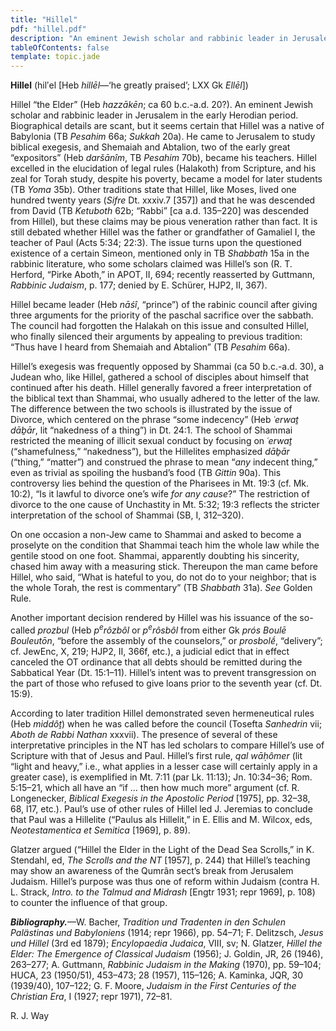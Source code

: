 ```yaml
---
title: "Hillel"
pdf: "hillel.pdf"
description: "An eminent Jewish scholar and rabbinic leader in Jerusalem in the early Herodian period. Contemporary with Gamilel."
tableOfContents: false
template: topic.jade
---
```




**Hillel** (hilʹel [Heb *hillēl*—‘he greatly praised’; LXX Gk *Ellēl*])

Hillel “the Elder” (Heb *hazzākēn*; ca 60 b.c.-a.d. 20?). An eminent
Jewish scholar and rabbinic leader in Jerusalem in the early Herodian
period. Biographical details are scant, but it seems certain that Hillel
was a native of Babylonia (TB *Pesahim* 66a; *Sukkah* 20a). He came to
Jerusalem to study biblical exegesis, and Shemaiah and Abtalion, two of
the early great “expositors” (Heb *daršānîm*, TB *Pesahim* 70b), became
his teachers. Hillel excelled in the elucidation of legal rules
(Halakoth) from Scripture, and his zeal for Torah study, despite his
poverty, became a model for later students (TB *Yoma* 35b). Other
traditions state that Hillel, like Moses, lived one hundred twenty years
(*Sifre* Dt. xxxiv.7 [357]) and that he was descended from David (TB
*Ketuboth* 62b; “Rabbi” [ca a.d. 135–220] was descended from Hillel),
but these claims may be pious veneration rather than fact. It is still
debated whether Hillel was the father or grandfather of Gamaliel I, the
teacher of Paul (Acts 5:34; 22:3). The issue turns upon the questioned
existence of a certain Simeon, mentioned only in TB *Shabbath* 15a in
the rabbinic literature, who some scholars claimed was Hillel’s son (R.
T. Herford, “Pirke Aboth,” in APOT, II, 694; recently reasserted by
Guttmann, *Rabbinic Judaism*, p. 177; denied by E. Schürer, HJP2, II,
367).

Hillel became leader (Heb *nāśî*, “prince”) of the rabinic council after
giving three arguments for the priority of the paschal sacrifice over
the sabbath. The council had forgotten the Halakah on this issue and
consulted Hillel, who finally silenced their arguments by appealing to
previous tradition: “Thus have I heard from Shemaiah and Abtalion” (TB
*Pesahim* 66a).

Hillel’s exegesis was frequently opposed by Shammai (ca 50 b.c.-a.d.
30), a Judean who, like Hillel, gathered a school of disciples about
himself that continued after his death. Hillel generally favored a freer
interpretation of the biblical text than Shammai, who usually adhered to
the letter of the law. The difference between the two schools is
illustrated by the issue of Divorce, which centered on the phrase “some
indecency” (Heb *˓erwaṯ dāḇār*, lit “nakedness of a thing”) in Dt. 24:1.
The school of Shammai restricted the meaning of illicit sexual conduct
by focusing on *˓erwaṯ* (“shamefulness,” “nakedness”), but the
Hillelites emphasized *dāḇār* (“thing,” “matter”) and construed the
phrase to mean “*any* indecent thing,” even as trivial as spoiling the
husband’s food (TB *Gittin* 90a). This controversy lies behind the
question of the Pharisees in Mt. 19:3 (cf. Mk. 10:2), “Is it lawful to
divorce one’s wife *for any cause*?” The restriction of divorce to the
one cause of Unchastity in Mt. 5:32; 19:3 reflects the stricter
interpretation of the school of Shammai (SB, I, 312–320).

On one occasion a non-Jew came to Shammai and asked to become a
proselyte on the condition that Shammai teach him the whole law while
the gentile stood on one foot. Shammai, apparently doubting his
sincerity, chased him away with a measuring stick. Thereupon the man
came before Hillel, who said, “What is hateful to you, do not do to your
neighbor; that is the whole Torah, the rest is commentary” (TB
*Shabbath* 31a). *See* Golden Rule.

Another important decision rendered by Hillel was his issuance of the
so-called *prozbul* (Heb *p*<sup>*e*</sup>*rôzbôl* or
*p*<sup>*e*</sup>*rôsbôl* from either Gk *prós Boulē Bouleutōn*, “before
the assembly of the counselors,” or *prosbolḗ*, “delivery”; cf. JewEnc,
X, 219; HJP2, II, 366f, etc.), a judicial edict that in effect canceled
the OT ordinance that all debts should be remitted during the Sabbatical
Year (Dt. 15:1–11). Hillel’s intent was to prevent transgression on the
part of those who refused to give loans prior to the seventh year (cf.
Dt. 15:9).

According to later tradition Hillel demonstrated seven hermeneutical
rules (Heb *middôṯ*) when he was called before the council (Tosefta
*Sanhedrin* vii; *Aboth de Rabbi Nathan* xxxvii). The presence of
several of these interpretative principles in the NT has led scholars to
compare Hillel’s use of Scripture with that of Jesus and Paul. Hillel’s
first rule, *qal wāḥômer* (lit “light and heavy,” i.e., what applies in
a lesser case will certainly apply in a greater case), is exemplified in
Mt. 7:11 (par Lk. 11:13); Jn. 10:34–36; Rom. 5:15–21, which all have an
“if … then how much more” argument (cf. R. Longenecker, *Biblical
Exegesis in the Apostolic Period* [1975], pp. 32–38, 68, l17, etc.).
Paul’s use of other rules of Hillel led J. Jeremias to conclude that
Paul was a Hillelite (“Paulus als Hillelit,” in E. Ellis and M. Wilcox,
eds, *Neotestamentica et Semitica* [1969], p. 89).

Glatzer argued (“Hillel the Elder in the Light of the Dead Sea Scrolls,”
in K. Stendahl, ed, *The Scrolls and the NT* [1957], p. 244) that
Hillel’s teaching may show an awareness of the Qumrân sect’s break from
Jerusalem Judaism. Hillel’s purpose was thus one of reform within
Judaism (contra H. L. Strack, *Intro. to the Talmud and Midrash* [Engtr
1931; repr 1969], p. 108) to counter the influence of that group.

***Bibliography.***—W. Bacher, *Tradition und Tradenten in den Schulen
Palästinas und Babyloniens* (1914; repr 1966), pp. 54–71; F. Delitzsch,
*Jesus und Hillel* (3rd ed 1879); *Encylopaedia Judaica*, VIII, sv; N.
Glatzer, *Hillel the Elder: The Emergence of Classical Judaism* (1956);
J. Goldin, JR, 26 (1946), 263–277; A. Guttmann, *Rabbinic Judaism in the
Making* (1970), pp. 59–104; HUCA, 23 (1950/51), 453–473; 28 (1957),
115–126; A. Kaminka, JQR, 30 (1939/40), 107–122; G. F. Moore, *Judaism
in the First Centuries of the Christian Era*, I (1927; repr 1971),
72–81.

R. J. Way

